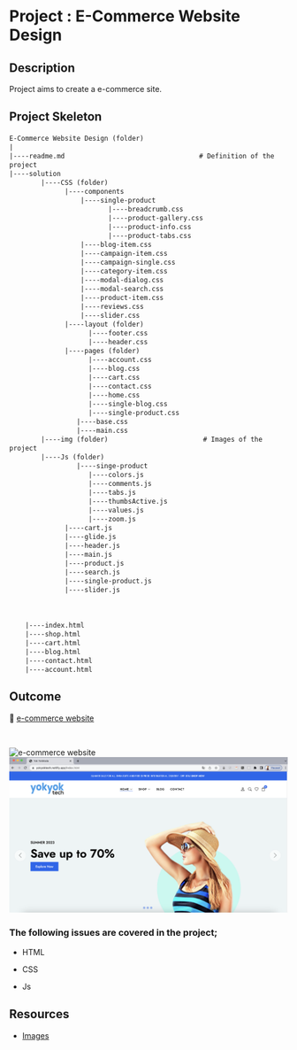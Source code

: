 # Project : E-Commerce Website Design

## Description

Project aims to create a e-commerce site.

## Project Skeleton

```
E-Commerce Website Design (folder)
|
|----readme.md                                  # Definition of the project
|----solution
        |----CSS (folder)
              |----components
                  |----single-product
                         |----breadcrumb.css
                         |----product-gallery.css
                         |----product-info.css
                         |----product-tabs.css
                  |----blog-item.css
                  |----campaign-item.css
                  |----campaign-single.css
                  |----category-item.css
                  |----modal-dialog.css
                  |----modal-search.css
                  |----product-item.css
                  |----reviews.css
                  |----slider.css
              |----layout (folder)
                    |----footer.css
                    |----header.css
              |----pages (folder)
                    |----account.css
                    |----blog.css
                    |----cart.css
                    |----contact.css
                    |----home.css
                    |----single-blog.css
                    |----single-product.css
                 |----base.css
                 |----main.css
        |----img (folder)                        # Images of the project
        |----Js (folder)
                 |----singe-product
                    |----colors.js
                    |----comments.js
                    |----tabs.js
                    |----thumbsActive.js
                    |----values.js
                    |----zoom.js
              |----cart.js
              |----glide.js
              |----header.js
              |----main.js
              |----product.js
              |----search.js
              |----single-product.js
              |----slider.js



    |----index.html
    |----shop.html
    |----cart.html
    |----blog.html
    |----contact.html
    |----account.html

```

## Outcome

🔗 [e-commerce website](https://yokyoktech.netlify.app/index.html)

<br>

![e-commerce website](./yokyok.gif)
![e-commerce website](./yokyoktech.png)

### The following issues are covered in the project;

- HTML

- CSS

- Js

## Resources

- [Images](./img)

